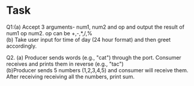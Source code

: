# Task

Q1:(a) Accept 3 arguments- num1, num2 and op and output the result of num1 op num2.
op can be +,-,*,/,% <br>
(b) Take user input for time of day (24 hour format) and then greet accordingly.<br>

Q2. (a) Producer sends words (e.g., "cat") through the port. Consumer receives and prints them in reverse (e.g., "tac") <br>
(b)Producer sends 5 numbers (1,2,3,4,5) and consumer will receive them. After receiving receiving all the numbers, print sum. <br>
